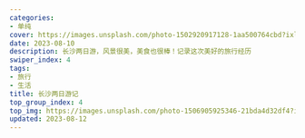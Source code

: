 ```yaml
---
categories:
- 单纯
cover: https://images.unsplash.com/photo-1502920917128-1aa500764cbd?ixlib=rb-4.0.3&auto=format&fit=crop&w=2070&q=80
date: 2023-08-10
description: 长沙两日游，风景很美，美食也很棒！记录这次美好的旅行经历
swiper_index: 4
tags:
- 旅行
- 生活
title: 长沙两日游记
top_group_index: 4
top_img: https://images.unsplash.com/photo-1506905925346-21bda4d32df4?ixlib=rb-4.0.3&auto=format&fit=crop&w=2070&q=80
updated: 2023-08-12
---
```

